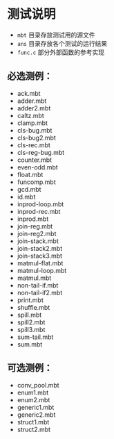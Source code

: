 # 测试说明

- `mbt` 目录存放测试用的源文件
- `ans` 目录存放各个测试的运行结果
- `func.c` 部分外部函数的参考实现


## 必选测例：

- ack.mbt
- adder.mbt
- adder2.mbt
- caltz.mbt
- clamp.mbt
- cls-bug.mbt
- cls-bug2.mbt
- cls-rec.mbt
- cls-reg-bug.mbt
- counter.mbt
- even-odd.mbt
- float.mbt
- funcomp.mbt
- gcd.mbt
- id.mbt
- inprod-loop.mbt
- inprod-rec.mbt
- inprod.mbt
- join-reg.mbt
- join-reg2.mbt
- join-stack.mbt
- join-stack2.mbt
- join-stack3.mbt
- matmul-flat.mbt
- matmul-loop.mbt
- matmul.mbt
- non-tail-if.mbt
- non-tail-if2.mbt
- print.mbt
- shuffle.mbt
- spill.mbt
- spill2.mbt
- spill3.mbt
- sum-tail.mbt
- sum.mbt

## 可选测例：

- conv_pool.mbt
- enum1.mbt
- enum2.mbt
- generic1.mbt
- generic2.mbt
- struct1.mbt
- struct2.mbt
